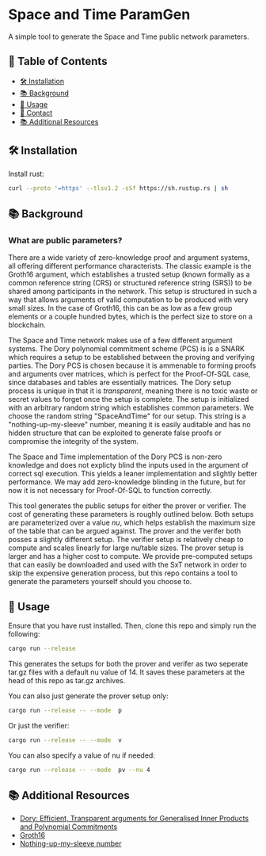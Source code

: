 # Space and Time ParamGen

A simple tool to generate the Space and Time public network parameters.

## 📑 Table of Contents

- [🛠️ Installation](#installation)
- [📚 Background](#background)
- [🚀 Usage](#usage)
- [📧 Contact](#contact)
- [📚 Additional Resources](#additional-resources)

## <a name="installation"></a>🛠️ Installation

Install rust:

```bash
curl --proto '=https' --tlsv1.2 -sSf https://sh.rustup.rs | sh
```

## <a name="background"></a>📚 Background

### What are public parameters?

There are a wide variety of zero-knowledge proof and argument systems, all offering different performance characterists. The classic example is the Groth16 argument, which establishes a trusted setup (known formally as a common reference string (CRS) or structured reference string (SRS)) to be shared among participants in the network. This setup is structured in such a way that allows arguments of valid computation to be produced with very small sizes. In the case of Groth16, this can be as low as a few group elements or a couple hundred bytes, which is the perfect size to store on a blockchain.

The Space and Time network makes use of a few different argument systems. The Dory polynomial commitment scheme (PCS) is is a SNARK which requires a setup to be established between the proving and verifying parties. The Dory PCS is chosen because it is ammenable to forming proofs and arguments over matrices, which is perfect for the Proof-Of-SQL case, since databases and tables are essentially matrices. The Dory setup process is unique in that it is *transparent*, meaning there is no toxic waste or secret values to forget once the setup is complete. The setup is initialized with an arbitrary random string which establishes common parameters. We choose the random string "SpaceAndTime" for our setup. This string is a "nothing-up-my-sleeve" number, meaning it is easily auditable and has no hidden structure that can be exploited to generate false proofs or compromise the integrity of the system.

The Space and Time implementation of the Dory PCS is non-zero knowledge and does not explicty blind the inputs used in the argument of correct sql execution. This yields a leaner implementation and slightly better performance. We may add zero-knowledge blinding in the future, but for now it is not necessary for Proof-Of-SQL to function correctly.

This tool generates the public setups for either the prover or verifier. The cost of generating these parameters is roughly outlined below. Both setups are parameterized over a value *nu*, which helps establish the maximum size of the table that can be argued against. The prover and the verifer both posses a slightly different setup. The verifier setup is relatively cheap to compute and scales linearly for large nu/table sizes. The prover setup is larger and has a higher cost to compute. We provide pre-computed setups that can easily be downloaded and used with the SxT network in order to skip the expensive generation process, but this repo contains a tool to generate the parameters yourself should you choose to.

## <a name="usage"></a>🚀 Usage

Ensure that you have rust installed. Then, clone this repo and simply run the following:

```bash
cargo run --release
```

This generates the setups for both the prover and verifer as two seperate tar.gz files with a default nu value of 14. It saves these parameters at the head of this repo as tar.gz archives.

You can also just generate the prover setup only:

```bash
cargo run --release -- --mode  p
```

Or just the verifier:

```bash
cargo run --release -- --mode  v
```

You can also specify a value of nu if needed:

```bash
cargo run --release -- --mode  pv --nu 4
```

## <a name="additional-resources"></a>📚 Additional Resources

- [Dory: Efficient, Transparent arguments for Generalised Inner Products and Polynomial Commitments](https://eprint.iacr.org/2020/1274)
- [Groth16](https://eprint.iacr.org/2016/260.pdf)
- [Nothing-up-my-sleeve number](https://en.wikipedia.org/wiki/Nothing-up-my-sleeve_number)